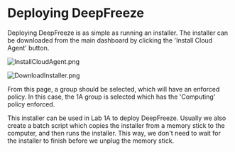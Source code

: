# Deploying DeepFreeze

Deploying DeepFreeze is as simple as running an installer. The installer can be downloaded from the
main dashboard by clicking the 'Install Cloud Agent' button.

![InstallCloudAgent.png](InstallCloudAgent.png)

![DownloadInstaller.png](DownloadInstaller.png)

From this page, a group should be selected, which will have an enforced policy. In this case, the 1A
group is selected which has the 'Computing' policy enforced.

This installer can be used in Lab 1A to deploy DeepFreeze. Usually we also create a batch script
which copies the installer from a memory stick to the computer, and then runs the installer. This way,
we don't need to wait for the installer to finish before we unplug the memory stick.